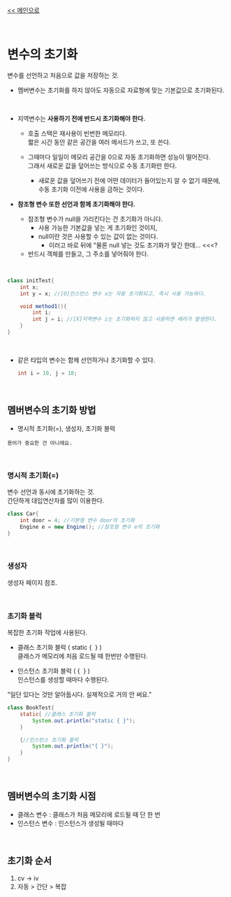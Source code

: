 [<< 메인으로](https://github.com/AtomicLiquors/Java_Wiki_Chb)

&nbsp;  

# 변수의 초기화

변수를 선언하고 처음으로 값을 저장하는 것.

- 멤버변수는 초기화를 하지 않아도 자동으로 자료형에 맞는 기본값으로 초기화된다.  

&nbsp;  

- 지역변수는 **사용하기 전에 반드시 초기화해야 한다.**  
  
  - 호출 스택은 재사용이 빈번한 메모리다.  
    짧은 시간 동안 같은 공간을 여러 메서드가 쓰고, 또 쓴다.
  
  - 그때마다 일일이 메모리 공간을 0으로 자동 초기화하면 성능이 떨어진다.  
    그래서 새로운 값을 덮어쓰는 방식으로 수동 초기화만 한다.  
    
    - 새로운 값을 덮어쓰기 전에 어떤 데이터가 들어있는지 알 수 없기 때문에,  
      수동 초기화 이전에 사용을 금하는 것이다.
      
      

- **참조형 변수 또한 선언과 함께 초기화해야 한다.**
  
  - 참조형 변수가 null을 가리킨다는 건 초기화가 아니다. 
    - 사용 가능한 기본값을 넣는 게 초기화인 것이지,
    - null이란 것은 사용할 수 있는 값이 없는 것이다.
      - 이러고 바로 뒤에 "물론 null 넣는 것도 초기화가 맞긴 한데... <<<?
  - 반드시 객체를 만들고, 그 주소를 넣어줘야 한다.

&nbsp;  

```java
class initTest{
    int x;
    int y = x; //[O]인스턴스 변수 x는 자동 초기화되고, 즉시 사용 가능하다.

    void method1(){
        int i;
        int j = i; //[X]지역변수 i는 초기화하지 않고 사용하면 에러가 발생한다.
    }
}
```

&nbsp;  

- 같은 타입의 변수는 함께 선언하거나 초기화할 수 있다.
  
  ```java
  int i = 10, j = 10;
  ```

&nbsp;  

## 멤버변수의 초기화 방법

- 명시적 초기화(=), 생성자, 초기화 블럭

```
용어가 중요한 건 아니에요.
```

&nbsp;  

### 명시적 초기화(=)

변수 선언과 동시에 초기화하는 것.  
간단하게 대입연산자를 많이 이용한다.  

```java
class Car{
    int door = 4; //기본형 변수 door의 초기화
    Engine e = new Engine(); //참조형 변수 e의 초기화
}
```

&nbsp;  

### 생성자

생성자 페이지 참조.

&nbsp;  

### 초기화 블럭

복잡한 초기화 작업에 사용된다.

- 클래스 초기화 블럭  ( static {&nbsp;  } )  
  클래스가 메모리에 처음 로드될 때 한번만 수행된다.

- 인스턴스 초기화 블럭  ( {&nbsp;  } )  
  인스턴스를 생성할 때마다 수행된다.

"일단 있다는 것만 알아둡시다. 실제적으로 거의 안 써요."

```java
class BookTest{
    static{ //클래스 초기화 블럭
        System.out.println("static { }");
    }

    {//인스턴스 초기화 블럭
        System.out.println("{ }");
    }
}
```

&nbsp;  

## 멤버변수의 초기화 시점

- 클래스 변수 : 클래스가 처음 메모리에 로드될 때 단 한 번
- 인스턴스 변수 : 인스턴스가 생성될 때마다

&nbsp;  

## 초기화 순서

1) cv -> iv
2) 자동 > 간단 > 복잡

&nbsp;  
